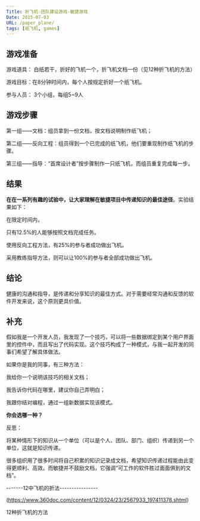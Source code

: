 ```yaml
---
Title: 折飞机-团队建设游戏-敏捷游戏
Date: 2015-07-03
URL: /paper_plane/
tags: [纸飞机, games]
---
```


## 游戏准备

游戏道具： 白纸若干，折好的飞机一个，折飞机文档一份（见12种折飞机的方法）

游戏目标：在8分钟时间内，每个人按规定折好一个纸飞机。

参与人员： 3个小组，每组5~9人

## 游戏步骤

第一组——文档：组员拿到一份文档，按文档说明制作纸飞机；

第二组——反向工程：组员得到一个已完成的纸飞机，他们要重现制作纸飞机的步骤。

第三组——指导：“首席设计者”按步骤制作一只纸飞机，而组员重复完成每一步。

## **结果**

**在在一系列有趣的试验中，让大家理解在敏捷项目中传递知识的最佳途径**。实验结果如下：

在限定时间内，

只有12.5%的人能够按照文档完成任务。

使用反向工程方法，有25%的参与者成功做出飞机。

采用教练指导方法，则可以让100%的参与者全部成功做出飞机。

## **结论**

健康的沟通和指导，是传递和分享知识的最佳方式。对于需要经常沟通和反馈的软件开发来说，这个原则更具价值。

## **补充**

假如我是一个开发人员，我发现了一个技巧，可以将一些数据绑定到某个用户界面里的控件中，而且写出了代码实现。这个技巧构成了一种模式，与我一起开发的同事们希望了解具体做法。

如果你是我的同事，有三种方法：

我给你一个说明该技巧的相关文档；

我告诉你代码在哪里，建议你自己弄明白；

我跟你结对编程，通过一组新数据实现该模式。

**你会选哪一种？**

反思：

将某种情形下的知识从一个单位（可以是个人、团队、部门、组织）传递到另一个单位，这就是知识传递。

很多组织用了很多时间将自己积累的知识记录成文档，希望知识传递过程能由此变得更顺利、高效。而敏捷并不鼓励文档，它强调“可工作的软件胜过面面俱到的文档”。

-------12中飞机的折法----------------

(https://www.360doc.com/content/12/0324/23/2567933_197411378.shtml)

12种折飞机的方法